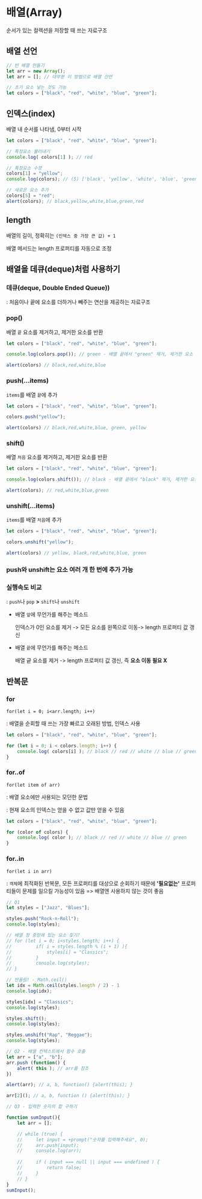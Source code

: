 # 배열(Array)

순서가 있는 컬렉션을 저장할 때 쓰는 자료구조

## 배열 선언

```javascript
// 빈 배열 만들기
let arr = new Array();
let arr = []; // 대부분 이 방법으로 배열 선언 

// 초기 요소 넣는 것도 가능 
let colors = ["black", "red", "white", "blue", "green"];
```

## 인덱스(index)

배열 내 순서를 나타냄, 0부터 시작

```javascript
let colors = ["black", "red", "white", "blue", "green"];

// 특정요소 불러내기
console.log( colors[1] ); // red

// 특정요소 수정
colors[1] = "yellow";
console.log(colors); // (5) ['black', 'yellow', 'white', 'blue', 'green']

// 새로운 요소 추가
colors[5] = "red";
alert(colors); // black,yellow,white,blue,green,red
```

## length

배열의 길이, 정확히는 `(인덱스 중 가장 큰 값) + 1`

배열 메서드는 length 프로퍼티를 자동으로 조정

## 배열을 데큐(deque)처럼 사용하기

### 데큐(deque, Double Ended Queue))

: 처음이나 끝에 요소를 더하거나 빼주는 연산을 제공하는 자료구조

### pop()

배열 `끝` 요소를 제거하고, 제거한 요소를 반환

```javascript
let colors = ["black", "red", "white", "blue", "green"];

console.log(colors.pop()); // green - 배열 끝에서 "green" 제거, 제거한 요소 반환

alert(colors) // black,red,white,blue
```

### push(...items)

`items`를 배열 `끝`에 추가

```javascript
let colors = ["black", "red", "white", "blue", "green"];

colors.push("yellow");

alert(colors) // black,red,white,blue, green, yellow
```

### shift()

배열 `처음` 요소를 제거하고, 제거한 요소를 반환

```javascript
let colors = ["black", "red", "white", "blue", "green"];

console.log(colors.shift()); // black - 배열 끝에서 "black" 제거, 제거한 요소 반환

alert(colors); // red,white,blue,green
```

### unshift(...items)

`items`를 배열 `처음`에 추가

```javascript
let colors = ["black", "red", "white", "blue", "green"];

colors.unshift("yellow");

alert(colors) // yellow, black,red,white,blue, green
```

### push와 unshift는 요소 여러 개 한 번에 추가 가능

### 실행속도 비교

: `push`나 `pop` **>** `shift`나 `unshift`

- 배열 `앞`에 무언가를 해주는 메소드

    인덱스가 0인 요소를 제거 -> 모든 요소를 왼쪽으로 이동-> length 프로퍼티 값 갱신

- 배열 `끝`에 무언가를 해주는 메소드

    배열 긑 요소를 제거 -> length 프로퍼티 값 갱신, 즉 **요소 이동 필요 X**

## 반복문

### for

`for(let i = 0; i<arr.length; i++)`

: 배열을 순회할 때 쓰는 가장 빠르고 오래된 방법, 인덱스 사용

```javascript
let colors = ["black", "red", "white", "blue", "green"];

for (let i = 0; i < colors.length; i++) {
    console.log( colors[i] ); // black // red // white // blue // green
}
```

### for..of

`for(let item of arr)`

: 배열 요소에만 사용되는 모던한 문법

: 현재 요소의 인덱스는 얻을 수 없고 값만 얻을 수 있음

```javascript
let colors = ["black", "red", "white", "blue", "green"];

for (color of colors) {
    console.log( color ); // black // red // white // blue // green
}
```

### for..in

`for(let i in arr)`

: `객체`에 최적화된 반복문, 모든 프로퍼티를 대상으로 순회하기 때문에 **'필요없는'** 프로퍼티들이 문제를 일으킬 가능성이 있음 => 배열엔 사용하지 않는 것이 좋음

```javascript
// Q1
let styles = ["Jazz", "Blues"];

styles.push("Rock-n-Roll");
console.log(styles);

// 배열 정 중앙에 있는 요소 찾기?
// for (let i = 0; i<styles.length; i++) {
//         if( i = styles.length % (i + 1) ){
//             styles[i] = "Classics";
//         }
//         console.log(styles);
// }

// 반올림! - Math.ceil()
let idx = Math.ceil(styles.length / 2) - 1
console.log(idx);

styles[idx] = "Classics";
console.log(styles);

styles.shift();
console.log(styles);

styles.unshift("Rap", "Reggae");
console.log(styles);

// Q2 - 배열 컨텍스트에서 함수 호출
let arr = ["a", "b"];
arr.push (function() {
    alert( this ); // arr를 참조
})

alert(arr); // a, b, function() {alert(this); }

arr[2](); // a, b, function () {alert(this); }

// Q3 - 입력한 숫자의 합 구하기

function sumInput(){
    let arr = [];

    // while (true) {
    //     let input = +prompt("숫자를 입력해주세요", 0);
    //     arr.push(input);
    //     console.log(arr);
        
    //     if ( input === null || input === undefined ) {
    //         return false;
    //     }
    // }
}
sumInput();
```
